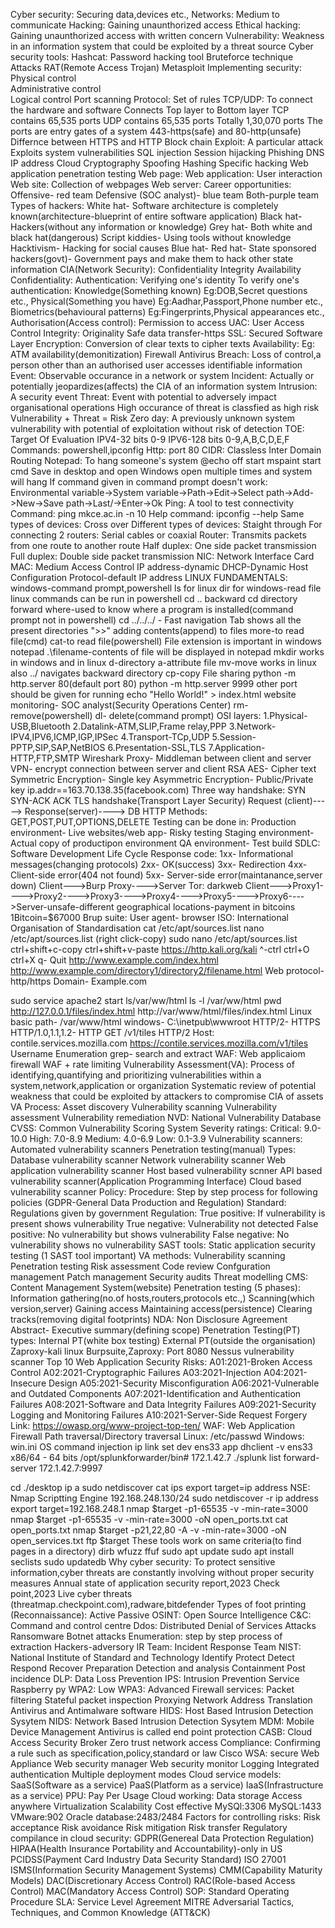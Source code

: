 Cyber security: Securing data,devices etc.,
Networks: Medium to communicate
Hacking: Gaining unaunthorized access
Ethical hacking: Gaining unaunthorized access with written concern
Vulnerability: Weakness in an information system that could be exploited by a threat source
Cyber security tools:
    Hashcat: Password hacking tool
    Bruteforce technique
    Attacks
    RAT(Remote Access Trojan)
    Metasploit
Implementing security:
     Physical control  
     Administrative control  
     Logical control
Port scanning
Protocol: Set of rules
TCP/UDP: 
    To connect the hardware and software
    Connects Top layer to Bottom layer
    TCP contains 65,535 ports
    UDP contains 65,535 ports
    Totally 1,30,070 ports
    The ports are entry gates of a system
    443-https(safe) and 80-http(unsafe)
Differnce between HTTPS and HTTP
Block chain
Exploit: 
      A particular attack
      Exploits system vulnerabilities
SQL injection
Session hijacking
Phishing
DNS
IP address
Cloud
Cryptography
Spoofing
Hashing
Specific hacking
Web application penetration testing
    Web page:
    Web application: User interaction
    Web site: Collection of webpages
    Web server:
Career opportunities: 
    Offensive- red team
    Defensive (SOC analyst)- blue team
    Both-purple team
Types of hackers:
    White hat- Software architecture is completely known(architecture-blueprint of entire software application)
    Black hat- Hackers(without any information or knowledge)
    Grey hat- Both white and black hat(dangerous)
    Script kiddies- Using tools without knowledge
    Hacktivism- Hacking for social causes
    Blue hat- 
    Red hat-
    State sponsored hackers(govt)- Government pays and make them to hack other state information
CIA(Network Security):
    Confidentiality
    Integrity
    Availability
Confidentiality:
Authentication: Verifying one's identity
To verify one's authentication:
    Knowledge(Something known) Eg:DOB,Secret questions etc.,
    Physical(Something you have) Eg:Aadhar,Passport,Phone number etc.,
    Biometrics(behavioural patterns) Eg:Fingerprints,Physical appearances etc.,
Authorisation(Access control): Permission to access
UAC: User Access Control
Integrity: Originality
    Safe data transfer-https
    SSL: Secured Software Layer
    Encryption: Conversion of clear texts to cipher texts
Availability: 
    Eg: ATM availability(demonitization)
    Firewall
    Antivirus
Breach: Loss of control,a person other than an authorised user accesses identifiable information   
Event: Observable occurance in a network or system
Incident: Actually or potentially jeopardizes(affects) the CIA of an information system
Intrusion: 
    A security event
Threat: 
    Event with potential to adversely impact organisational operations
    High occurance of threat is classfied as high risk
    Vulnerability + Threat = Risk
Zero day: A previously unknown system vulnerability with potential of exploitation without risk of detection
TOE: Target Of Evaluation
IPV4-32 bits 0-9 
IPV6-128 bits 0-9,A,B,C,D,E,F
Commands: powershell,ipconfig
Http: port 80
CIDR: Classless Inter Domain Routing 
Notepad: To hang someone's system
@echo off
start mspaint
start cmd
Save in desktop and open
Windows open multiple times and system will hang
If command given in command prompt doesn't work:
Environmental variable->System variable->Path->Edit->Select path->Add->New->Save path->Last/->Enter->Ok
Ping: A tool to test connectivity
Command: ping mkce.ac.in -n 10
Help command: ipconfig --help
Same types of devices: Cross over
Different types of devices: Staight through
For connecting 2 routers: Serial cables or coaxial
Router: Transmits packets from one route to another route
Half duplex: One side packet transmission
Full duplex: Double side packet transmission
NIC: Network Interface Card
MAC: Medium Access Control
IP address-dynamic
DHCP-Dynamic Host Configuration Protocol-default IP address
LINUX FUNDAMENTALS:
windows-command prompt,powershell
ls for linux dir for windows-read file
linux commands can be run in powershell
cd .. backward
cd directory forward
where-used to know where a program is installed(command prompt not in powershell)
cd ../../../ - Fast navigation
Tab shows all the present directories
">>" adding contents(append) to files
more-to read file(cmd) 
cat-to read file(powershell)
File extension is important in windows
notepad .\filename-contents of file will be displayed in notepad
mkdir works in windows and in linux
d-directory
a-attribute file
mv-move works in linux also
../ navigates backward directory
cp-copy
File sharing
python -m http.server 80(default port 80)
python -m http.server 9999
other port should be given for running
echo "Hello World!" > index.html
website monitoring- SOC analyst(Security Operations Center)
rm- remove(powershell) 
dl- delete(command prompt)
OSI layers:
1.Physical-USB,Bluetooth
2.Datalink-ATM,SLIP,Frame relay,PPP
3.Network-IPV4,IPV6,ICMP,IGP,IPSec
4.Transport-TCp,UDP
5.Session-PPTP,SIP,SAP,NetBIOS
6.Presentation-SSL,TLS
7.Application-HTTP,FTP,SMTP
Wireshark
Proxy- Middleman between client and server
VPN- encrypt connection between server and client
RSA AES- Cipher text
Symmetric Encryption- Single key
Asymmetric Encryption- Public/Private key
ip.addr==163.70.138.35(facebook.com)
Three way handshake:
SYN
SYN-ACK
ACK
TLS handshake(Transport Layer Security)
Request (client)-----> Response(server)----> DB
HTTP Methods: GET,POST,PUT,OPTIONS,DELETE
Testing can be done in:
Production environment- Live websites/web app- Risky testing
Staging environment- Actual copy of productipon environment
QA environment- Test build
SDLC: Software Development Life Cycle
Response code:
1xx- Informational messages(changing protocols)
2xx- OK(success)
3xx- Redirection
4xx- Client-side error(404 not found)
5xx- Server-side error(maintanance,server down)
Client--->Burp Proxy---->Server
Tor: darkweb
Client--->Proxy1---->Proxy2---->Proxy3---->Proxy4---->Proxy5---->Proxy6---->Server-unsafe-different geographical locations-payment in bitcoins
1Bitcoin=$67000
Brup suite:
User agent- browser
ISO: International Organisation of Standardisation
cat /etc/apt/sources.list
nano /etc/apt/sources.list (right click-copy)
sudo nano /etc/apt/sources.list
ctrl+shift+c-copy
ctrl+shift+v-paste
https://http.kali.org/kali
^-ctrl
ctrl+O
ctrl+X
q- Quit
http://www.example.com/index.html
http://www.example.com/directory1/directory2/filename.html
Web protocol- http/https
Domain- Example.com

sudo service apache2 start
ls/var/ww/html
ls -l /var/ww/html
pwd
http://127.0.0.1/files/index.html
http://var/www/html/files/index.html
Linux basic path- /var/www/html
windows- C:\inetpub\wwwroot
HTTP/2- HTTPS
HTTP/1.0,1.1,1.2- HTTP
GET /v1/tiles HTTP/2
Host: contile.services.mozilla.com
https://contile.services.mozilla.com/v1/tiles
Username Enumeration
grep- search and extract
WAF:  Web applicaiom firewall
WAF + rate limiting
Vulnerability Assessment(VA): 
     Process of identifying,quantifying and prioritizing vulnerabilities within a system,network,application or organization
     Systematic review of potential weakness that could be exploited by attackers to compromise CIA of assets
VA Process:
     Asset discovery
     Vulnerability scanning
     Vulnerability assessment
     Vulnerability remediation
NVD: National Vulnerability Database
CVSS: Common Vulnerability Scoring System
Severity ratings:
     Critical: 9.0-10.0
     High: 7.0-8.9
     Medium: 4.0-6.9
     Low: 0.1-3.9
Vulnerability scanners:
     Automated vulnerability scanners
     Penetration testing(manual)
Types:
     Database vulnerability scanner
     Network vulnerability scanner
     Web application vulnerability scanner
     Host based vulnerability scnner
     API based vulnerability scanner(Application Programming Interface)
     Cloud based vulnerability scanner
Policy: 
Procedure: Step by step process for following policies (GDPR-General Data Production and Regulation)
Standard: Regulations given by government
Regulation: 
True positive: If vulnerability is present shows vulnerability
True negative: Vulnerability not detected
False positive: No vulnerability but shows vulnerability
False negative: No vulnerability shows no vulnerability
SAST tools: Static application security testing (1 SAST tool important)
VA methods:
    Vulnerability scanning
    Penetration testing
    Risk assessment
    Code review
    Confguration management
    Patch management
    Security audits
    Threat modelling
CMS: Content Management System(website)
Penetration testing (5 phases):
    Information gathering(no.of hosts,routers,protocols etc.,) 
    Scanning(which version,server)
    Gaining access
    Maintaining access(persistence)
    Clearing tracks(removing digital footprints)
NDA: Non Disclosure Agreement
Abstract- Executive summary(defining scope)
Penetration Testing(PT) types:
    Internal PT(white box testing)
    External PT(outside the organisation)
Zaproxy-kali linux
Burpsuite,Zaproxy: Port 8080
Nessus vulnerability scanner
Top 10 Web Application Security Risks:
    A01:2021-Broken Access Control 
    A02:2021-Cryptographic Failures 
    A03:2021-Injection
    A04:2021-Insecure Design 
    A05:2021-Security Misconfiguration
    A06:2021-Vulnerable and Outdated Components
    A07:2021-Identification and Authentication Failures
    A08:2021-Software and Data Integrity Failures 
    A09:2021-Security Logging and Monitoring Failures
    A10:2021-Server-Side Request Forgery 
    Link: https://owasp.org/www-project-top-ten/
    WAF: Web Application Firewall
    Path traversal/Directory traversal
    Linux: /etc/passwd
    Windows: win.ini
    OS command injection
    ip link set dev ens33 app
    dhclient -v ens33
    x86/64 - 64 bits
    /opt/splunkforwarder/bin#
    172.1.42.7
    ./splunk list forward-server 
    172.1.42.7:9997

cd ./desktop
ip a
sudo netdiscover
cat ips
export target=ip address
NSE: Nmap Scriptting Engine
192.168.248.130/24
sudo netdiscover -r ip address
export target=192.168.248.1
nmap $target -p1-65535 -v -min-rate=3000
nmap $target -p1-65535 -v -min-rate=3000 -oN open_ports.txt
cat open_ports.txt
nmap $target -p21,22,80 -A -v -min-rate=3000 -oN open_services.txt
ftp $target
These tools work on same criteria(to find pages in a directory)
dirb
wfuzz
ffuf
sudo apt update
sudo apt install seclists
sudo updatedb
Why cyber security: To protect sensitive information,cyber threats are constantly involving without proper security measures
Annual state of application security report,2023
Check point,2023
Live cyber threats (threatmap.checkpoint.com),radware,bitdefender
Types of foot printing (Reconnaissance):
     Active
     Passive
OSINT: Open Source Intelligence
C&C: Command and control centre
Ddos: Distributed Denial of Services Attacks
Ransomware
Botnet attacks
Enumeration: step by step process of extraction
Hackers-adversory
IR Team: Incident Response Team
NIST: National Institute of Standard and Technology
   Identify
   Protect
   Detect
   Respond
   Recover
Preparation
Detection and analysis
Containment
Post incidence
DLP: Data Loss Prevention
IPS: Intrusion Prevention Service
Raspberry py
WPA2: Low WPA3: Advanced
Firewall services:
    Packet filtering
    Stateful packet inspection
    Proxying
    Network Address Translation
Antivirus and Antimalware software
HIDS: Host Based Intrusion Detection Sysytem
NIDS: Network Based Intrusion Detection Sysytem
MDM: Mobile Device Management
Antivirus is called end point protection
CASB: Cloud Access Security Broker 
Zero trust network access
Compliance: Confirming a rule such as specification,policy,standard or law
Cisco WSA: secure Web Appliance
  Web security manager
  Web security monitor
  Logging
  Integrated authentication
  Multiple deployment modes
Cloud service models:
  SaaS(Software as a service)
  PaaS(Platform as a service)
  IaaS(Infrastructure as a service)
PPU: Pay Per Usage
Cloud working:
  Data storage
  Access anywhere
  Virtualization
  Scalability
  Cost effective
MySQl:3306
MySQL:1433
VMware:902
Oracle database:2483/2484
Factors for controlling risks:
  Risk acceptance
  Risk avoidance
  Risk mitigation
  Risk transfer
Regulatory compilance in cloud security:
  GDPR(Genereal Data Protection Regulation)
  HIPAA(Health Insurance Portability and Accountability)-only in US
  PCIDSS(Payment Card Industry Data Security Standard)
  ISO 27001
  ISMS(Information Security Management Systems)
  CMM(Capability Maturity Models)
DAC(Discretionary Access Control)
RAC(Role-based Access Control)
MAC(Mandatory Access Control)
SOP: Standard Operating Procedure
SLA: Service Level Agreement
MITRE Adversarial Tactics, Techniques, and Common Knowledge (ATT&CK)



























 














